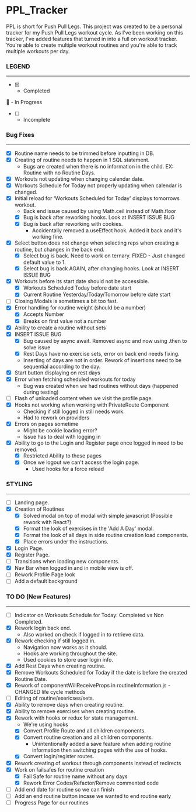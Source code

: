 # PPL_Tracker

PPL is short for Push Pull Legs. This project was created to be a personal tracker for my Push Pull Legs workout cycle. As I've been working on this tracker, I've added features that turned in into a full on workout tracker. You're able to create multiple workout routines and you're able to track multiple workouts per day.

### LEGEND

***

- [x] - Completed

:small_orange_diamond: - In Progress

- [ ] - Incomplete

### Bug Fixes

***

- [x] Routine name needs to be trimmed before inputting in DB.
- [x] Creating of routine needs to happen in 1 SQL statement.
   - Bugs are created when there is no information in the child. EX: Routine with no Routine Days.
- [x] Workouts not updating when changing calendar date.
- [x] Workouts Schedule for Today not properly updating when calendar is changed.
- [x] Initial reload for 'Workouts Scheduled for Today' displays tomorrows workout.
   - Back end issue caused by using Math.ceil instead of Math.floor
   - [x] Bug is back after reworking hooks. Look at INSERT ISSUE BUG
   - [x] Bug is back after reworking with cookies.
      - Accidentally removed a useEffect hook. Added it back and it's working fine.
- [x] Select button does not change when selecting reps when creating a routine, but changes in the back end.
   - [x] Select bug is back. Need to work on ternary. FIXED - Just changed default value to 1.
   - [x] Select bug is back AGAIN, after changing hooks. Look at INSERT ISSUE BUG
- [x] Workouts before its start date should not be accessible.
   - [x] Workouts Scheduled Today before date start
   - [x] Current Routine Yesterday/Today/Tomorrow before date start
- [ ] Closing Modals is sometimes a bit too fast.
- [x] Error handling for routine weight (should be a number)
   - [x] Accepts Number
   - [x] Breaks on first value not a number
- [x] Ability to create a routine without sets
- [x] INSERT ISSUE BUG
   - [x] Bug caused by async await. Removed async and now using .then to solve issue
   - [x] Rest Days have no exercise sets, error on back end needs fixing.
   - Inserting of days are not in order. Rework of insertions need to be sequential according to the day.
- [x] Start button displaying on rest days
- [x] Error when fetching scheduled workouts for today
   - Bug was created when we had routines without days (happened during testing)
- [ ] Flash of unloaded content when we visit the profile page.
- [x] Hooks not working when working with PrivateRoute Component
   - Checking if still logged in still needs work.
   - Had to rework on providers
- [x] Errors on pages sometime
   - Might be cookie loading error?
   - Issue has to deal with logging in
- [x] Ability to go to the Login and Register page once logged in need to be removed.
   - [x] Restricted Ability to these pages
   - [x] Once we logout we can't access the login page. 
      - Used hooks for a force reload

### STYLING

***

- [ ] Landing page.
- [x] Creation of Routines
   - [x] Solved modal on top of modal with simple javascript (Possible rework with React?)
   - [x] Format the look of exercises in the 'Add A Day' modal.
   - [x] Format the look of all days in side routine creation load components.
   - [x] Place errors under the instructions.
- [x] Login Page.
- [x] Register Page.
- [ ] Transitions when loading new components.
- [x] Nav Bar when logged in and in mobile view is off.
- [ ] Rework Profile Page look
- [ ] Add a default background

### TO DO (New Features)

***

- [ ] Indicator on Workouts Schedule for Today: Completed vs Non Completed.
- [x] Rework login back end.
   - Also worked on check if logged in to retrieve data.
- [x] Rework checking if still logged in.
   - Navigation now works as it should.
   - Hooks are working throughout the site.
   - Used cookies to store user login info.
- [x] Add Rest Days when creating routine.
- [x] Remove Workouts Scheduled for Today if the date is before the created Routine Date.
- [x] Rework of componentWillReceiveProps in routineInformation.js - CHANGED life cycle methods
- [ ] Editing of routine/exericses/sets.
- [x] Ability to remove days when creating routine.
- [x] Ability to remove exercises when creating routine.
- [x] Rework with hooks or redux for state management.
   - We're using hooks
   - [x] Convert Profile Route and all children components.
   - [x] Convert routine creation and all children components.
      - Unintentionally added a save feature when adding routine information then switching pages with the use of hooks.
   - [x] Convert login/register routes.
- [x] Rework creating of workout through components instead of redirects
- [x] Work on failsafes for routine creation
   - [x] Fail Safe for routine name without any days
   - [x] Rework Error Codes/Refactor/Remove commented code
- [ ] Add end date for routine so we can finish
- [ ] Add an end routine button incase we wanted to end routine early
- [ ] Progress Page for our routines